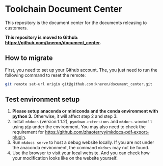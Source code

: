 # Toolchain Document Center

This repository is the document center for the documents releasing to customers.

**This repository is moved to Github: <https://github.com/kneron/document_center>.**

## How to migrate

First, you need to set up your Github account.
The, you just need to run the following command to reset the remote:

```bash
git remote set-url origin git@github.com:kneron/document_center.git
```

## Test environment setup

1. **Please setup anaconda or miniconda and the conda environment with python 3.** Otherwise, it will affect step 2 and step 3.
2. Install `mkdocs` (version 1.1.2), `pymdown-extensions` and `mkdocs-windmill` using `pip` under the environment. You may also need to check the requirement for <https://github.com/zhaoterryy/mkdocs-pdf-export-plugin>.
3. Run `mkdocs serve` to host a debug website locally. If you are not under the anaconda environment, the command `mkdocs` may not be found.
4. Use the browser to visit your local website. And you can check how your modification looks like on the website yourself.
